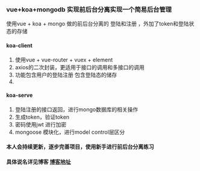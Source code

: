 ### vue+koa+mongodb 实现前后台分离实现一个简易后台管理
使用vue + koa + mongo  做的前后台分离的 登陆和注册 ，外加了token和登陆状态的存储

#### koa-client
1. 使用vue + vue-router + vuex + element 
2. axios的二次封装，更适用于接口的调用和多接口的调用
3. 功能包含用户的登陆注册 包含登陆态的储存
4. 
#### koa-serve
1. 登陆注册的接口返回，进行mongo数据库的相关操作
2. 生成token，验证token
3. 密码使用jwt 进行加密
4. mongoose 模块化，进行model control层区分

#### 本人会持续更新，逐步完善项目，使用新手进行前后台分离练习

#### 具体说名详见博客 [博客地址](https://yuhior.com/)
